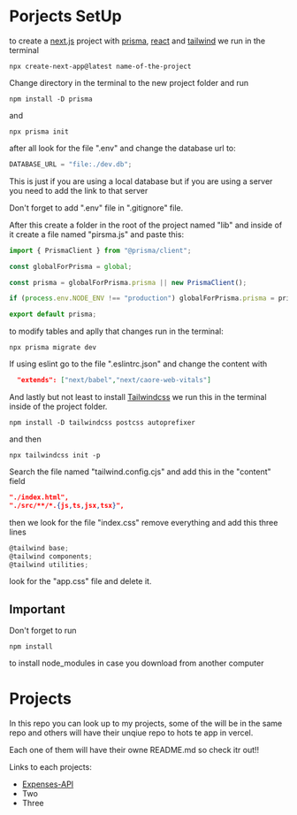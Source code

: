 # Porjects SetUp

to create a [next.js](https://nextjs.org/) project with [prisma](https://www.prisma.io/), [react](https://react.dev/) and [tailwind](https://tailwindcss.com/) we run in the terminal

```
npx create-next-app@latest name-of-the-project
```

Change directory in the terminal to the new project folder and run

```
npm install -D prisma
```

and

```
npx prisma init
```

after all look for the file ".env" and change the database url to:

```js
DATABASE_URL = "file:./dev.db";
```

This is just if you are using a local database but if you are using a server you need to add the link to that server

Don't forget to add ".env" file in ".gitignore" file.

After this create a folder in the root of the project named "lib" and inside of it create a file named "pirsma.js" and paste this:

```js
import { PrismaClient } from "@prisma/client";

const globalForPrisma = global;

const prisma = globalForPrisma.prisma || new PrismaClient();

if (process.env.NODE_ENV !== "production") globalForPrisma.prisma = prisma;

export default prisma;
```

to modify tables and aplly that changes run in the terminal:

```
npx prisma migrate dev
```

If using eslint go to the file ".eslintrc.json" and change the content with

```json
  "extends": ["next/babel","next/caore-web-vitals"]
```

And lastly but not least to install [Tailwindcss](https://tailwindcss.com/) we run this in the terminal inside of the project folder.

```
npm install -D tailwindcss postcss autoprefixer
```

and then

```
npx tailwindcss init -p
```

Search the file named "tailwind.config.cjs" and add this in the "content" field

```json
"./index.html",
"./src/**/*.{js,ts,jsx,tsx}",
```

then we look for the file "index.css" remove everything and add this three lines

```js
@tailwind base;
@tailwind components;
@tailwind utilities;
```

look for the "app.css" file and delete it.

## Important

Don't forget to run

```
npm install
```

to install node_modules in case you download from another computer

# Projects

In this repo you can look up to my projects, some of the will be in the same repo and others will have their unqiue repo to hots te app in vercel.

Each one of them will have their owne README.md so check itr out!!

Links to each projects:

- [Expenses-API](https://github.com/xian145/Projects/tree/main/expenses-api)
- Two
- Three
